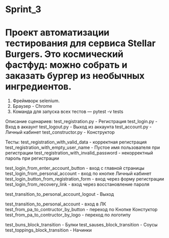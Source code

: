 # Sprint_3
# Проект автоматизации тестирования для сервиса Stellar Burgers. Это космический фастфуд: можно собрать и заказать бургер из необычных ингредиентов.
1. Фреймворк selenium.
2. Браузер - Chrome
3. Команда для запуска всех тестов — pytest -v tests

Описание сценариев:
test_registration.py - Регистрация
test_login.py - Вход в аккаунт
test_logout.py - Выход из аккаунта
test_account.py - Личный кабинет
test_constructor.py - Конструктор

Тесты:
test_registration_with_valid_data - корректная регистрация
test_registration_with_empty_user_name - Пустое имя пользователя при регистрации
test_registration_with_invalid_password - некорректный пароль при регистрации

test_login_from_enter_account_button - вход с главной страницы
test_login_from_personal_account - вход по кнопке Личный кабинет
test_login_button_from_registration_form - вход через форму регистрации
test_login_from_recovery_link  - вход через восстановление пароля

test_transition_to_personal_account_logout - Выход

test_transition_to_personal_account - вход в ЛК
test_from_pa_to_contructor_by_button - переход по Кнопке Констуктор
test_from_pa_to_contructor_by_logo - переход по логотипу

test_buns_block_transition - Булки
test_sauses_block_transition - Соусы
test_toppings_block_transition - Начинки
